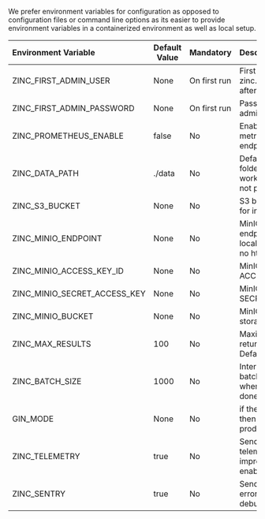 
We prefer environment variables for configuration as opposed to configuration files or command line options as its easier to provide environment variables in a containerized environment as well as local setup.


| Environment Variable          | Default Value | Mandatory     | Description                                                               |
| :---------------------------- | ------------- |-------------- | :------------------------------------------------------------------------ |
| ZINC_FIRST_ADMIN_USER         | None          | On first run  | First admin user of zinc. Not required after first run of zinc.           |
| ZINC_FIRST_ADMIN_PASSWORD     | None          | On first run  | Password for first admin user                                             |
| ZINC_PROMETHEUS_ENABLE        | false         | No            | Enables prometheus metrics on /metrics endpoint                           |
| ZINC_DATA_PATH                | ./data        | No            | Defaults to "data" folder in current working directory if not provided.   |
| ZINC_S3_BUCKET                | None          | No            | S3 bucket to be used for index storage                                    |
| ZINC_MINIO_ENDPOINT           | None          | No            | MinIO server endpoint. e.g localhost:9000 . See no http                   |
| ZINC_MINIO_ACCESS_KEY_ID      | None          | No            | MinIO ACCESS_KEY_ID                                                       |
| ZINC_MINIO_SECRET_ACCESS_KEY  | None          | No            | MinIO SECRET_ACCESS_KEY                                                   |
| ZINC_MINIO_BUCKET             | None          | No            | MinIO bucket for index storage                                            |
| ZINC_MAX_RESULTS              | 100           | No            | Maximum results to be returned from server. Defaults to 1000              |
| ZINC_BATCH_SIZE               | 1000          | No            | Internal batch size for batching records when bulk indexing is done.      |
| GIN_MODE                      | None          | No            | if the value is release then gin will run in production mode.             |
| ZINC_TELEMETRY                | true          | No            | Send anonymous telemetry info for improving Zinc. enabled or disabled     |
| ZINC_SENTRY                   | true          | No            | Send anonymous error reports for debugging                                |




